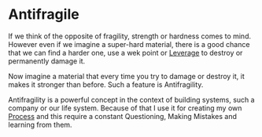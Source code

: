# Antifragile

If we think of the opposite of fragility, strength or hardness comes to mind. However even if we imagine a super-hard material, there is a good chance that we can find a harder one, use a wek point or [Leverage](../Mental%20Models/Leverage.md) to destroy or permanently damage it.

Now imagine a material that every time you try to damage or destroy it, it makes it stronger than before. Such a feature is Antifragility. 

Antifragility is a powerful concept in the context of building systems, such a company or our life system. Because of that I use it for creating my own [Process](../Core/Process.md) and this require a constant Questioning, Making Mistakes and learning from them.